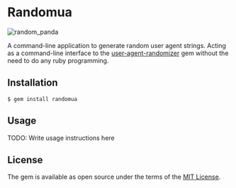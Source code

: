 # Randomua

![random_panda](http://i.imgur.com/cdoYV6s.jpg)

A command-line application to generate random user agent strings. Acting as a command-line interface to the [user-agent-randomizer](https://github.com/asconix/user-agent-randomizer) gem without the need to do any ruby programming.

## Installation

    $ gem install randomua

## Usage

TODO: Write usage instructions here

## License

The gem is available as open source under the terms of the [MIT License](http://opensource.org/licenses/MIT).

